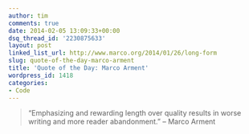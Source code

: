 ```yaml
---
author: tim
comments: true
date: 2014-02-05 13:09:33+00:00
dsq_thread_id: '2230875633'
layout: post
linked_list_url: http://www.marco.org/2014/01/26/long-form
slug: quote-of-the-day-marco-arment
title: 'Quote of the Day: Marco Arment'
wordpress_id: 1418
categories:
- Code
---
```


> “Emphasizing and rewarding length over quality results in worse writing and
more reader abandonment.” – Marco Arment

